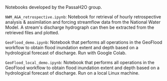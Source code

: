 Notebooks developed by the PassaH2O group.

`NWM_A&A_retrospective.ipynb`: Notebook for retrieval of hourly retrospective analysis & assimilation and forcing streamflow data from the National Water Model. A stream's discharge hydrograph can then be extracted from the retrieved files and plotted.

`GeoFlood_demo.ipynb`: Notebook that performs all operations in the GeoFlood workflow to obtain flood inundation extent and depth based on a hydrological forecast of discharge. Run with Google Colab.

`GeoFlood_local_demo.ipynb`: Notebook that performs all operations in the GeoFlood workflow to obtain flood inundation extent and depth based on a hydrological forecast of discharge. Run on a local Linux machine.
